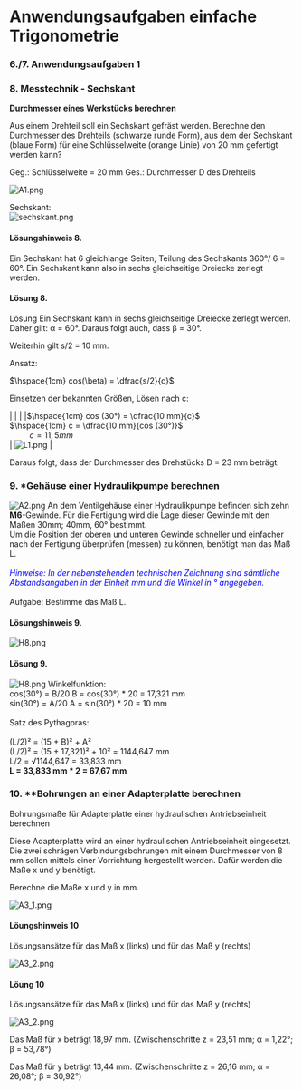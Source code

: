 <!--
author: Christian Golnik

language: de

link: https://gist.githubusercontent.com/andre-dietrich/3c69f68b2c4d80c8c6eb177229ae1ae8/raw/31cde15c4a7f3c2eda7d5ebdea440205f366acad/hideCircle.css

narrator: Ukrainian Female
-->

# Anwendungsaufgaben einfache Trigonometrie

### 6./7. Anwendungsaufgaben 1

### 8. Messtechnik - Sechskant

__Durchmesser eines Werkstücks berechnen__

Aus einem Drehteil soll ein Sechskant gefräst werden. Berechne den Durchmesser des Drehteils (schwarze runde Form), aus dem der Sechskant (blaue Form) für eine Schlüsselweite (orange Linie) von 20 mm gefertigt werden kann?

Geg.: Schlüsselweite = 20 mm
Ges.:	Durchmesser D des Drehteils

![A1.png](https://diversewolken.ddns.net/nextcloud/index.php/s/4BFW3SLYQjJdcrk/download)

Sechskant:<br> ![sechskant.png](https://diversewolken.ddns.net/nextcloud/index.php/s/C9QsrZyRHt7CsRL/download)

#### Lösungshinweis 8.
Ein Sechskant hat 6 gleichlange Seiten; Teilung des Sechskants 360°/ 6 = 60°. Ein Sechskant kann also in sechs gleichseitige Dreiecke zerlegt werden.

#### Lösung 8.

Lösung
Ein Sechskant kann in sechs gleichseitige Dreiecke zerlegt werden. Daher gilt: α = 60°. Daraus folgt auch, dass β = 30°. 

Weiterhin gilt s/2 = 10 mm. 

Ansatz:

$\hspace{1cm} cos(\beta) 	= \dfrac{s/2}{c}$

Einsetzen der bekannten Größen, Lösen nach c:

| | |
|$\hspace{1cm} cos (30°)	= \dfrac{10 mm}{c}$ <br> $\hspace{1cm} c	= \dfrac{10 mm}{cos (30°)}$ <br> $\hspace{1cm} c 	= 11,5 mm$ <br> | ![L1.png](https://diversewolken.ddns.net/nextcloud/index.php/s/r29cB5Ro6Rj3mDD/download)  | 

Daraus folgt, dass der Durchmesser des Drehstücks D = 23 mm beträgt.

### 9. *Gehäuse einer Hydraulikpumpe  berechnen

![A2.png](https://diversewolken.ddns.net/nextcloud/index.php/s/tZME7pRmRxXScEG/download) An dem Ventilgehäuse einer Hydraulikpumpe befinden sich zehn __M6__-Gewinde. Für die Fertigung wird die Lage dieser Gewinde mit den Maßen 30mm; 40mm, 60° bestimmt. <br> Um die Position der oberen und unteren Gewinde schneller und einfacher nach der Fertigung überprüfen (messen) zu können, benötigt man das Maß L. <br> <br>
<span style="color:blue">_Hinweise: In der nebenstehenden technischen Zeichnung sind sämtliche Abstandsangaben in der Einheit mm und die Winkel in ° angegeben._</span> <br> <br>
Aufgabe: Bestimme das Maß L.

#### Lösungshinweis 9.

![H8.png](https://diversewolken.ddns.net/nextcloud/index.php/s/WaQCiHrbyr3oTee/download)


#### Lösung 9.
![H8.png](https://diversewolken.ddns.net/nextcloud/index.php/s/WaQCiHrbyr3oTee/download) Winkelfunktion:<br>
cos(30°) = B/20		B = cos(30°) * 20 = 17,321 mm <br>
sin(30°) = A/20		A = sin(30°) * 20 = 10 mm <br> <br>
Satz des Pythagoras: <br> <br>
(L/2)² = (15 + B)² + A² <br>
(L/2)² = (15 + 17,321)² + 10² = 1144,647 mm <br>
L/2 = √1144,647 = 33,833 mm <br>
__L = 33,833 mm * 2 = 67,67 mm__

### 10. **Bohrungen an einer Adapterplatte berechnen

Bohrungsmaße für Adapterplatte einer hydraulischen Antriebseinheit berechnen

Diese Adapterplatte wird an einer hydraulischen Antriebseinheit eingesetzt. Die zwei schrägen Verbindungsbohrungen mit einem Durchmesser von 8 mm sollen mittels einer Vorrichtung hergestellt werden. Dafür werden die Maße x und y benötigt.

Berechne die Maße x und y in mm.

![A3_1.png](https://diversewolken.ddns.net/nextcloud/index.php/s/seRQ9owjofLwTBP/download)

#### Löungshinweis 10

Lösungsansätze für das Maß x (links) und für das Maß y (rechts)

![A3_2.png](https://diversewolken.ddns.net/nextcloud/index.php/s/Crnd2t4TSnLR4mG/download)

#### Löung 10

Lösungsansätze für das Maß x (links) und für das Maß y (rechts)

![A3_2.png](https://diversewolken.ddns.net/nextcloud/index.php/s/Crnd2t4TSnLR4mG/download)

Das Maß für x beträgt 18,97 mm.
(Zwischenschritte z = 23,51 mm; α = 1,22°; β = 53,78°)

Das Maß für y beträgt 13,44 mm.
(Zwischenschritte z = 26,16 mm; α = 26,08°; β = 30,92°)